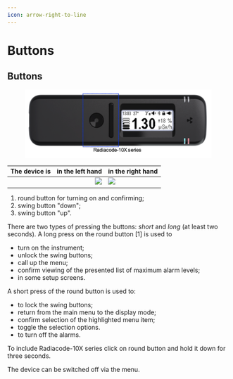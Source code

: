 ```yaml
---
icon: arrow-right-to-line
---
```


# Buttons

## Buttons

<figure><img src="../.gitbook/assets/RC101_view.png" alt=""><figcaption></figcaption></figure>

| The device is |                                    in the left hand | in the right hand                                   |
| ------------- | --------------------------------------------------: | --------------------------------------------------- |
|               | ![](../.gitbook/assets/RC101\_keys\_L\_pointed.png) | ![](../.gitbook/assets/RC101\_keys\_R\_pointed.png) |

1. round button for turning on and confirming;
2. swing button "down";
3. swing button "up".

There are two types of pressing the buttons: _short_ and _long_ (at least two seconds). A long press on the round button \[1] is used to

* turn on the instrument;
* unlock the swing buttons;
* call up the menu;
* confirm viewing of the presented list of maximum alarm levels;
* in some setup screens.

A short press of the round button is used to:

* to lock the swing buttons;
* return from the main menu to the display mode;
* confirm selection of the highlighted menu item;
* toggle the selection options.
* to turn off the alarms.

To include Radiacode-10X series click on round button and hold it down for three seconds.

The device can be switched off via the menu.

##
